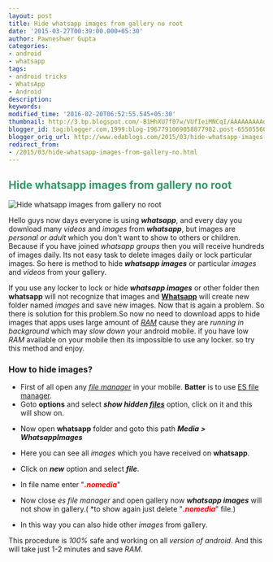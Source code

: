 ```yaml
---
layout: post
title: Hide whatsapp images from gallery no root
date: '2015-03-27T00:39:00.000+05:30'
author: Pawneshwer Gupta
categories:
- android
- whatsapp
tags:
- android tricks
- WhatsApp
- Android
description: 
keywords: 
modified_time: '2016-02-20T06:52:55.545+05:30'
thumbnail: http://3.bp.blogspot.com/-B1HhXU7f07w/VUfIeiMNCqI/AAAAAAAAAdQ/y7JUPGgHz1o/s72-c/Hide-Whatsapp-picture-from-your-Gallery.jpg
blogger_id: tag:blogger.com,1999:blog-1967791069058877982.post-6550556042906506854
blogger_orig_url: http://www.edablogs.com/2015/03/hide-whatsapp-images-from-gallery-no.html
redirect_from:
- /2015/03/hide-whatsapp-images-from-gallery-no.html
---
```


## <span style="color: #339966;">Hide whatsapp images from gallery no root</span>

![Hide whatsapp images from gallery no root](http://3.bp.blogspot.com/-B1HhXU7f07w/VUfIeiMNCqI/AAAAAAAAAdQ/y7JUPGgHz1o/s320/Hide-Whatsapp-picture-from-your-Gallery.jpg)

Hello guys now days everyone is using _**whatsapp**_, and every day you download many _videos_ and _images_ from _**whatsapp**_, but images are _personal or adult_ which you don't want to show to others or children. Because if you have joined _whatsapp groups_ then you will receive hundreds of images daily. Its not easy task to delete images daily or lock particular images. So here is method to hide _**whatsapp images**_ or particular _images_ and _videos_ from your gallery.

If you use any locker to lock or hide _**whatsapp images**_ or other folder then **whatsapp** will not recognize that images and **[Whatsapp](http://en.wikipedia.org/wiki/WhatsApp "WhatsApp")** will create new folder named _images_ and save new images. Now that is again a problem. So there is solution for this problem.So now no need to download apps to hide images that apps uses large amount of _[RAM](http://en.wikipedia.org/wiki/Random-access_memory "Random-access memory")_ cause they are _running in background_ which may _slow down_ your android mobile. if you have low _RAM_ available on your mobile then its impossible to use any locker. so try this method and enjoy.

### How to hide images?

*   First of all open any _[file manager](http://en.wikipedia.org/wiki/File_manager "File manager")_ in your mobile. **Batter** is to use [ES file manager](https://play.google.com/store/apps/details?id=com.estrongs.android.pop&hl=en "Download es file manager").
*   Goto **options** and select _**show hidden [files](http://en.wikipedia.org/wiki/Computer_file "Computer file")**_ option, click on it and this will show on.

[](http://1.bp.blogspot.com/--P2_nMKkMyk/VUfIZH5XeAI/AAAAAAAAAc4/iPiAmNTPS_o/s1600/1.jpg)

*   Now open **whatsapp** folder and goto this path _**Media > WhatsappImages**_

_**[](http://4.bp.blogspot.com/-eAwCEXxaSDA/VUfIcrncb4I/AAAAAAAAAdI/UOgQ5xx2yR0/s1600/2.jpg)**_ 

*   Here you can see all _images_ which you have received on **whatsapp**.
*   Click on _**new**_ option and select _**file**_.

*   In file name enter "<span style="color: red;">_**.nomedia**_</span>"

[](http://1.bp.blogspot.com/-d4QuMY-6bKQ/VUfIbGDO5SI/AAAAAAAAAdA/MOqctvZczQU/s1600/3.jpg)

*   Now close _es file manager_ and open gallery now _**whatsapp images**_ will not show in gallery.( *to show again just delete "<span style="color: red;">_**.nomedia**_</span>" file.)

*   In this way you can also hide other _images_ from gallery.

This procedure is _100%_ safe and working on all _version of android_. And this will take just 1-2 minutes and save _RAM_.